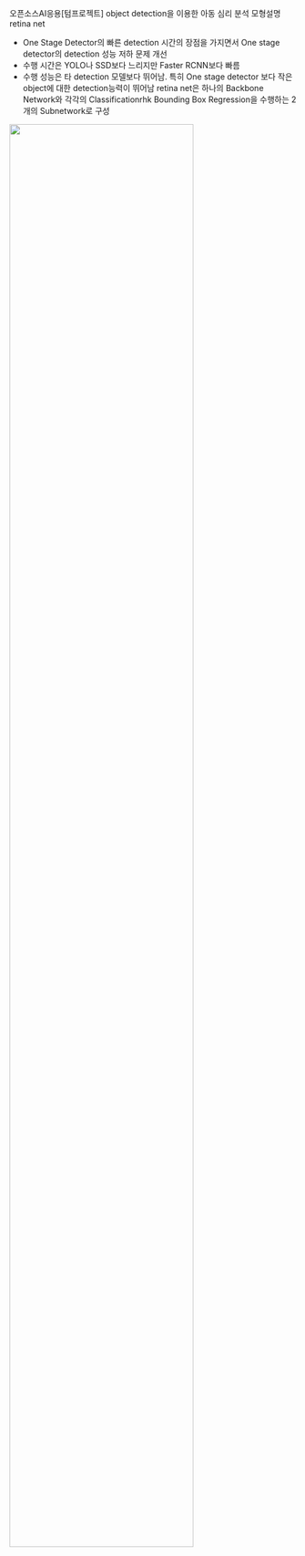 오픈소스AI응용[텀프로젝트]
object detection을 이용한 아동 심리 분석
모형설명
retina net
- One Stage Detector의 빠른 detection 시간의 장점을 가지면서 One stage detector의 detection 성능 저하 문제 개선
- 수행 시간은 YOLO나 SSD보다 느리지만 Faster RCNN보다 빠름
- 수행 성능은 타 detection 모델보다 뛰어남. 특히 One stage detector 보다 작은 object에 대한 detection능력이 뛰어남
retina net은 하나의 Backbone Network와 각각의 Classificationrhk Bounding Box Regression을 수행하는 2개의 Subnetwork로 구성
<img width="80%" src="https://github.com/WakwUp1125/DKU_OPENSOURCE_1/assets/130390077/af3001cd-6316-4ea4-ba3a-80faf2277329"/>
